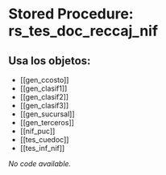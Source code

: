 # Stored Procedure: rs_tes_doc_reccaj_nif

## Usa los objetos:
- [[gen_ccosto]]
- [[gen_clasif1]]
- [[gen_clasif2]]
- [[gen_clasif3]]
- [[gen_sucursal]]
- [[gen_terceros]]
- [[nif_puc]]
- [[tes_cuedoc]]
- [[tes_inf_nif]]

*No code available.*
